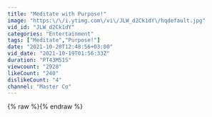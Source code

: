 ```yaml
---
title: "Meditate with Purpose!"
image: "https:\/\/i.ytimg.com\/vi\/JLW_d2Ck1dY\/hqdefault.jpg"
vid_id: "JLW_d2Ck1dY"
categories: "Entertainment"
tags: ["Meditate","Purpose!"]
date: "2021-10-20T12:48:56+03:00"
vid_date: "2021-10-19T01:56:33Z"
duration: "PT43M51S"
viewcount: "2928"
likeCount: "240"
dislikeCount: "4"
channel: "Master Co"
---
```

{% raw %}{% endraw %}
